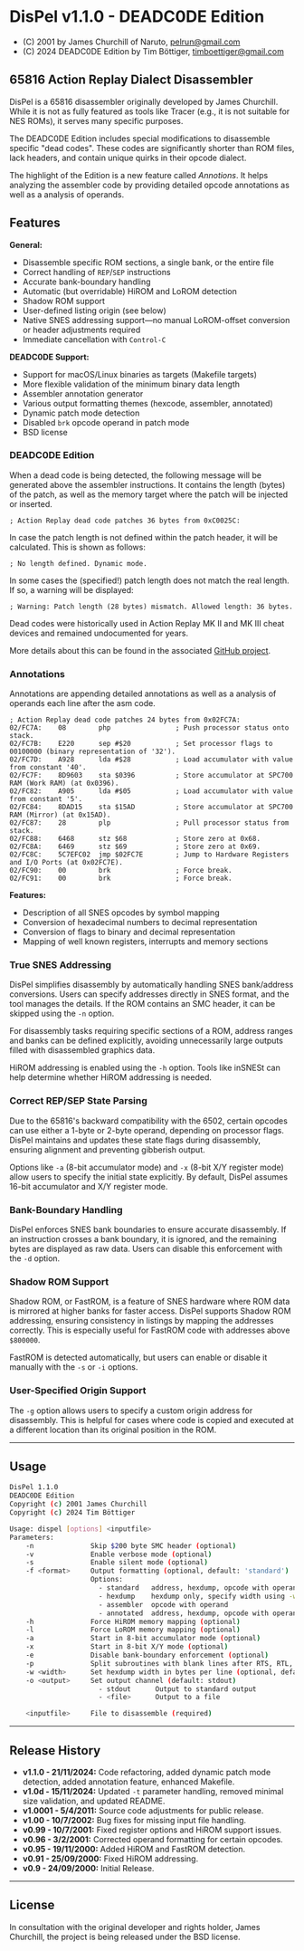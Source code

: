 
# DisPel v1.1.0 - DEADC0DE Edition

- (C) 2001 by James Churchill of Naruto, <pelrun@gmail.com>
- (C) 2024 DEADC0DE Edition by Tim Böttiger, <timboettiger@gmail.com>

## 65816 Action Replay Dialect Disassembler

DisPel is a 65816 disassembler originally developed by James Churchill. While it is not as fully featured as tools like Tracer (e.g., it is not suitable for NES ROMs), it serves many specific purposes.

The DEADC0DE Edition includes special modifications to disassemble specific "dead codes". These codes are significantly shorter than ROM files, lack headers, and contain unique quirks in their opcode dialect.

The highlight of the Edition is a new feature called *Annotions*. It helps analyzing the assembler code by providing detailed opcode annotations as well as a analysis of operands.

## Features

**General:**

- Disassemble specific ROM sections, a single bank, or the entire file
- Correct handling of `REP`/`SEP` instructions
- Accurate bank-boundary handling
- Automatic (but overridable) HiROM and LoROM detection
- Shadow ROM support
- User-defined listing origin (see below)
- Native SNES addressing support—no manual LoROM-offset conversion or header adjustments required
- Immediate cancellation with `Control-C`

**DEADC0DE Support:**

- Support for macOS/Linux binaries as targets (Makefile targets)
- More flexible validation of the minimum binary data length
- Assembler annotation generator
- Various output formatting themes (hexcode, assembler, annotated)
- Dynamic patch mode detection
- Disabled `brk` opcode operand in patch mode
- BSD license

### DEADC0DE Edition

When a dead code is being detected, the following message will be generated above the assembler instructions. It contains the length (bytes) of the patch, as well as the memory target where the patch will be injected or inserted.

```assembler
; Action Replay dead code patches 36 bytes from 0xC0025C:
```

In case the patch length is not defined within the patch header, it will be calculated. This is shown as follows:

```assembler
; No length defined. Dynamic mode.
```

In some cases the (specified!) patch length does not match the real length. If so, a warning will be displayed:

```assembler
; Warning: Patch length (28 bytes) mismatch. Allowed length: 36 bytes.
```

Dead codes were historically used in Action Replay MK II and MK III cheat devices and remained undocumented for years.

More details about this can be found in the associated [GitHub project](https://github.com/timboettiger/action-replay-mk-iii/blob/master/deadc0de-story.md).

### Annotations

Annotations are appending detailed annotations as well as a analysis of operands each line after the asm code.

```assembler
; Action Replay dead code patches 24 bytes from 0x02FC7A:
02/FC7A:    08        php                ; Push processor status onto stack.
02/FC7B:    E220      sep #$20           ; Set processor flags to 00100000 (binary representation of '32').
02/FC7D:    A928      lda #$28           ; Load accumulator with value from constant '40'.
02/FC7F:    8D9603    sta $0396          ; Store accumulator at SPC700 RAM (Work RAM) (at 0x0396).
02/FC82:    A905      lda #$05           ; Load accumulator with value from constant '5'.
02/FC84:    8DAD15    sta $15AD          ; Store accumulator at SPC700 RAM (Mirror) (at 0x15AD).
02/FC87:    28        plp                ; Pull processor status from stack.
02/FC88:    6468      stz $68            ; Store zero at 0x68.
02/FC8A:    6469      stz $69            ; Store zero at 0x69.
02/FC8C:    5C7EFC02  jmp $02FC7E        ; Jump to Hardware Registers and I/O Ports (at 0x02FC7E).
02/FC90:    00        brk                ; Force break.
02/FC91:    00        brk                ; Force break.
```

**Features:**

- Description of all SNES opcodes by symbol mapping
- Conversion of hexadecimal numbers to decimal representation
- Conversion of flags to binary and decimal representation
- Mapping of well known registers, interrupts and memory sections

### True SNES Addressing

DisPel simplifies disassembly by automatically handling SNES bank/address conversions. Users can specify addresses directly in SNES format, and the tool manages the details. If the ROM contains an SMC header, it can be skipped using the `-n` option.

For disassembly tasks requiring specific sections of a ROM, address ranges and banks can be defined explicitly, avoiding unnecessarily large outputs filled with disassembled graphics data.

HiROM addressing is enabled using the `-h` option. Tools like inSNESt can help determine whether HiROM addressing is needed.

### Correct REP/SEP State Parsing

Due to the 65816's backward compatibility with the 6502, certain opcodes can use either a 1-byte or 2-byte operand, depending on processor flags. DisPel maintains and updates these state flags during disassembly, ensuring alignment and preventing gibberish output.

Options like `-a` (8-bit accumulator mode) and `-x` (8-bit X/Y register mode) allow users to specify the initial state explicitly. By default, DisPel assumes 16-bit accumulator and X/Y register mode.

### Bank-Boundary Handling

DisPel enforces SNES bank boundaries to ensure accurate disassembly. If an instruction crosses a bank boundary, it is ignored, and the remaining bytes are displayed as raw data. Users can disable this enforcement with the `-d` option.

### Shadow ROM Support

Shadow ROM, or FastROM, is a feature of SNES hardware where ROM data is mirrored at higher banks for faster access. DisPel supports Shadow ROM addressing, ensuring consistency in listings by mapping the addresses correctly. This is especially useful for FastROM code with addresses above `$800000`.

FastROM is detected automatically, but users can enable or disable it manually with the `-s` or `-i` options.

### User-Specified Origin Support

The `-g` option allows users to specify a custom origin address for disassembly. This is helpful for cases where code is copied and executed at a different location than its original position in the ROM.

---

## Usage

```bash
DisPel 1.1.0
DEADC0DE Edition
Copyright (c) 2001 James Churchill
Copyright (c) 2024 Tim Böttiger

Usage: dispel [options] <inputfile>
Parameters:
    -n              Skip $200 byte SMC header (optional)
    -v              Enable verbose mode (optional)
    -s              Enable silent mode (optional)
    -f <format>     Output formatting (optional, default: 'standard')
                    Options:
                      - standard   address, hexdump, opcode with operand
                      - hexdump    hexdump only, specify width using -w
                      - assembler  opcode with operand
                      - annotated  address, hexdump, opcode with operand, annotation
    -h              Force HiROM memory mapping (optional)
    -l              Force LoROM memory mapping (optional)
    -a              Start in 8-bit accumulator mode (optional)
    -x              Start in 8-bit X/Y mode (optional)
    -e              Disable bank-boundary enforcement (optional)
    -p              Split subroutines with blank lines after RTS, RTL, RTI (optional)
    -w <width>      Set hexdump width in bytes per line (optional, default: 4)
    -o <output>     Set output channel (default: stdout)
                      - stdout      Output to standard output
                      - <file>      Output to a file

    <inputfile>     File to disassemble (required)
```

---

## Release History

- **v1.1.0 - 21/11/2024:** Code refactoring, added dynamic patch mode detection, added annotation feature, enhanced Makefile.
- **v1.0d - 15/11/2024:** Updated `-t` parameter handling, removed minimal size validation, and updated README.
- **v1.0001 - 5/4/2011:** Source code adjustments for public release.
- **v1.00 - 10/7/2002:** Bug fixes for missing input file handling.
- **v0.99 - 10/7/2001:** Fixed register options and HiROM support issues.
- **v0.96 - 3/2/2001:** Corrected operand formatting for certain opcodes.
- **v0.95 - 19/11/2000:** Added HiROM and FastROM detection.
- **v0.91 - 25/09/2000:** Fixed HiROM addressing.
- **v0.9 - 24/09/2000:** Initial Release.

---

## License

In consultation with the original developer and rights holder, James Churchill, the project is being released under the BSD license.
